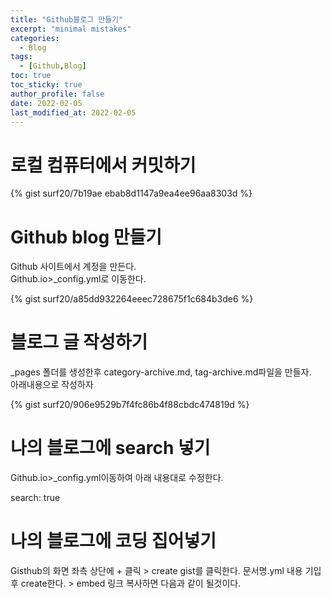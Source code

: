 ```yaml
---
title: "Github블로그 만들기"
excerpt: "minimal mistakes"
categories: 
  - Blog
tags: 
  - [Github,Blog]
toc: true
toc_sticky: true
author_profile: false
date: 2022-02-05
last_modified_at: 2022-02-05
---
```


# 로컬 컴퓨터에서 커밋하기  
{% gist surf20/7b19ae
ebab8d1147a9ea4ee96aa8303d %}

# Github blog 만들기  
Github 사이트에서 계정을 만든다.  
Github.io>_config.yml로 이동한다.  

{% gist surf20/a85dd932264eeec728675f1c684b3de6 %}

# 블로그 글 작성하기
_pages 폴더를 생성한후 category-archive.md, tag-archive.md파일을 만들자.  
 아래내용으로 작성하자 
 
{% gist surf20/906e9529b7f4fc86b4f88cbdc474819d %}

# 나의 블로그에 search 넣기  
Github.io>_config.yml이동하여 아래 내용대로 수정한다.  

search: true  

# 나의 블로그에 코딩 집어넣기
Gisthub의 화면 좌측 상단에 + 클릭 > create gist를 클릭한다.
문서명.yml
내용 기입후 create한다. > embed 링크 복사하면 다음과 같이 될것이다.  




